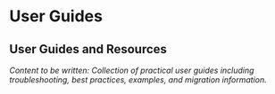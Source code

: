 # User Guides

<!-- Metadata -->
<!-- 
Topic: User Guide Hub
Type: Guide Section Landing
Audience: All Users
Estimated Reading Time: 5 minutes
Prerequisites: Basic Wippy knowledge
-->

<!-- Content Plan -->
<!--
Hub for practical user guides:
- Migration guides for framework updates
- Troubleshooting common issues
- Best practices for different scenarios
- Real-world examples and use cases
- Community resources and support

Should provide practical guidance for common user scenarios and problems.
-->

## User Guides and Resources

*Content to be written: Collection of practical user guides including troubleshooting, best practices, examples, and migration information.*
